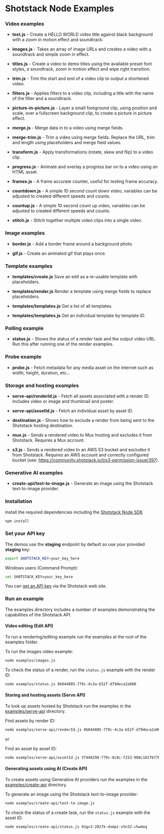 # Shotstack Node Examples

### Video examples

- **text.js** -
    Create a HELLO WORLD video title against black background with a zoom in motion effect and soundtrack.

- **images.js** -
    Takes an array of image URLs and creates a video with a soundtrack and simple zoom in effect.

- **titles.js** -
    Create a video to demo titles using the available preset font styles, a soundtrack, zoom in motion effect and 
    wipe right transition.

- **trim.js** -
    Trim the start and end of a video clip to output a shortened video.

- **filters.js** -
    Applies filters to a video clip, including a title with the name of the filter and a soundtrack.

- **picture-in-picture.js** -
    Layer a small foreground clip, using position and scale, over a fullscreen background clip, to create a picture 
    in picture effect.

- **merge.js** -
    Merge data in to a video using merge fields.

- **merge-trim.js** -
    Trim a video using merge fields. Replace the URL, trim and length using placeholders and merge field values.

- **transform.js** -
    Apply transformations (rotate, skew and flip) to a video clip.

- **progress.js** -
    Animate and overlay a progress bar on to a video using an HTML asset.

- **frames.js** -
    A frame accurate counter, useful for testing frame accuracy.

- **countdown.js** -
    A simple 10 second count down video, variables can be adjusted to created different speeds and counts.

- **countup.js** -
    A simple 10 second count up video, variables can be adjusted to created different speeds and counts.

- **stitch.js** -
    Stitch together multiple video clips into a single video.
    
### Image examples

- **border.js** -
    Add a border frame around a background photo.

- **gif.js** -
    Create an animated gif that plays once.

### Template examples

- **templates/create.js**
    Save an edit as a re-usable template with placeholders.

- **templates/render.js**
    Render a template using merge fields to replace placeholders.

- **templates/templates.js**
    Get a list of all templates.

- **templates/templates.js**
    Get an individual template by template ID.

### Polling example

- **status.js** -
    Shows the status of a render task and the output video URL. Run this after running one of the render examples.

### Probe example

- **probe.js** -
    Fetch metadata for any media asset on the internet such as width, height, duration, etc...

### Storage and hosting examples

- **serve-api/renderId.js** -
    Fetch all assets associated with a render ID. Includes video or image and thumbnail and poster.

- **serve-api/assetId.js** -
    Fetch an individual asset by asset ID.

- **destination.js** -
    Shows how to exclude a render from being sent to the Shotstack hosting destination.

- **mux.js** -
    Sends a rendered video to Mux hosting and excludes it from Shotstack. Requires a Mux account.

- **s3.js** -
    Sends a rendered video to an AWS S3 bucket and excludes it from Shotstack. Requires an AWS account and correctly
    configured bucket (see: https://community.shotstack.io/t/s3-permission-issue/397).

### Generative AI examples

- **create-api/text-to-image.js** -
    Generate an image using the Shotstack text-to-image provider.

### Installation

Install the required dependencies including the [Shotstack Node SDK](https://www.npmjs.com/package/shotstack-sdk)

```bash
npm install
```

### Set your API key

The demos use the **staging** endpoint by default so use your provided **staging** key:

```bash
export SHOTSTACK_KEY=your_key_here
```

Windows users (Command Prompt):

```bash
set SHOTSTACK_KEY=your_key_here
```

You can [get an API key](http://shotstack.io/?utm_source=github&utm_medium=demos&utm_campaign=node_sdk) via the 
Shotstack web site.

### Run an example

The examples directory includes a number of examples demonstrating the capabilities of the 
Shotstack API.

#### Video editing (Edit API)

To run a rendering/editing example run the examples at the root of the examples folder.

To run the images video example:

```bash
node examples/images.js
```

To check the status of a render, run the `status.js` example with the render ID:

```bash
node examples/status.js 8b844085-779c-4c3a-b52f-d79deca2a960
```

#### Storing and hosting assets (Serve API)

To look up assets hosted by Shotstack run the examples in the [examples/serve-api](./examples/serve-api/) directory.

Find assets by render ID:

```bash
node examples/serve-api/renderId.js 8b844085-779c-4c3a-b52f-d79deca2a960
```

or 

Find an asset by asset ID:

```bash
node examples/serve-api/assetId.js 3f446298-779c-8c8c-f253-900c1627b776
```

#### Generating assets using AI (Create API)

To create assets using Generative AI providers run the examples in the [examples/create-api](./examples/create-api/)
directory.

To generate an image using the Shotstack text-to-image provider:

```bash
node examples/create-api/text-to-image.js
```

To check the status of a create task, run the `status.js` example with the asset ID:

```bash
node examples/create-api/status.js 01gx3-2827k-dxmpz-x5n32-chw4oq
```
